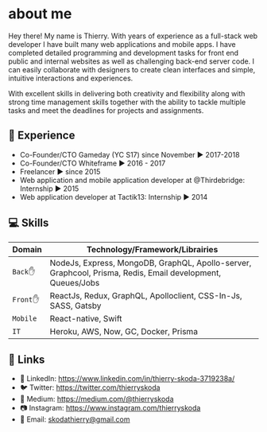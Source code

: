 # about me

Hey there! My name is Thierry. With years of experience as a full-stack web developer I have built many web applications and mobile apps. I have completed detailed programming and development tasks for front end public and internal websites as well as challenging back-end server code. I can easily collaborate with designers to create clean interfaces and simple, intuitive interactions and experiences.

With excellent skills in delivering both creativity and flexibility along with strong time management skills together with the ability to tackle multiple tasks and meet the deadlines for projects and assignments.

## :rocket: Experience

- Co-Founder/CTO Gameday (YC S17) since November :arrow_forward: 2017-2018
- Co-Founder/CTO Whiteframe :arrow_forward: 2016 - 2017
- Freelancer :arrow_forward: since 2015
- Web application and mobile application developer at @Thirdebridge: Internship :arrow_forward: 2015
- Web application developer at Tactik13: Internship :arrow_forward: 2014

## :computer: Skills

| Domain           | Technology/Framework/Librairies|
|-------------------|-------------|
| `Back`:raised_hand:         | NodeJs, Express, MongoDB, GraphQL, Apollo-server, Graphcool, Prisma, Redis, Email development, Queues/Jobs |
| `Front`:raised_hand:         | ReactJs, Redux, GraphQL, Apolloclient, CSS-In-Js, SASS, Gatsby|
| `Mobile`         |React-native, Swift|
| `IT`         | Heroku, AWS, Now, GC, Docker, Prisma |

## :link: Links

- :necktie: LinkedIn: https://www.linkedin.com/in/thierry-skoda-3719238a/
- :bird: Twitter: https://twitter.com/thierryskoda
- :green_book: Medium: https://medium.com/@thierryskoda
- :camera: Instagram: https://www.instagram.com/thierryskoda
- :email: Email: skodathierry@gmail.com
